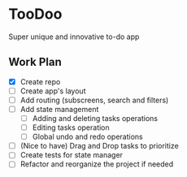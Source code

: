 # TooDoo
Super unique and innovative to-do app

## Work Plan
- [x] Create repo
- [ ] Create app's layout
- [ ] Add routing (subscreens, search and filters)
- [ ] Add state management
  - [ ] Adding and deleting tasks operations
  - [ ] Editing tasks operation
  - [ ] Global undo and redo operations
- [ ] (Nice to have) Drag and Drop tasks to prioritize
- [ ] Create tests for state manager
- [ ] Refactor and reorganize the project if needed
